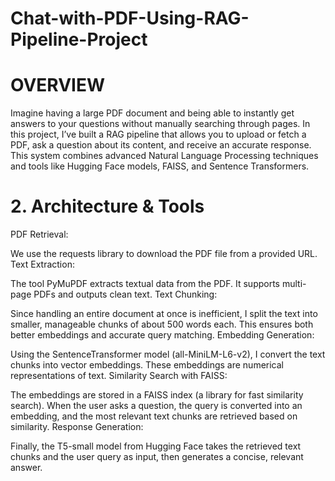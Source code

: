 # Chat-with-PDF-Using-RAG-Pipeline-Project

# OVERVIEW
Imagine having a large PDF document and being able to instantly get answers to your questions without manually searching through pages. In this project, I’ve built a RAG pipeline that allows you to upload or fetch a PDF, ask a question about its content, and receive an accurate response. This system combines advanced Natural Language Processing techniques and tools like Hugging Face models, FAISS, and Sentence Transformers.


# 2. Architecture & Tools 

PDF Retrieval:

We use the requests library to download the PDF file from a provided URL.
Text Extraction:

The tool PyMuPDF extracts textual data from the PDF. It supports multi-page PDFs and outputs clean text.
Text Chunking:

Since handling an entire document at once is inefficient, I split the text into smaller, manageable chunks of about 500 words each. This ensures both better embeddings and accurate query matching.
Embedding Generation:

Using the SentenceTransformer model (all-MiniLM-L6-v2), I convert the text chunks into vector embeddings. These embeddings are numerical representations of text.
Similarity Search with FAISS:

The embeddings are stored in a FAISS index (a library for fast similarity search). When the user asks a question, the query is converted into an embedding, and the most relevant text chunks are retrieved based on similarity.
Response Generation:

Finally, the T5-small model from Hugging Face takes the retrieved text chunks and the user query as input, then generates a concise, relevant answer.
